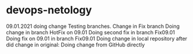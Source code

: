 # devops-netology
09.01.2021 doing change
Testing branches. Change in Fix branch
Doing change in branch HotFix on 09.01
Doing second fix in branch Fix09.01
Doing fix on 09.01 in branch Fix09.01
Doing change in local repository after did change in original:
Doing change from GitHub directly

